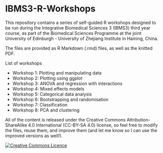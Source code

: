 # IBMS3-R-Workshops

This repository contains a series of self-guided R workshops designed to be run during the Integrative Biomedical Sciences 3 (IBMS3) third year course, as part of the Biomedical Sciences Programme at the joint University of Edinburgh - University of Zhejiang Institute in Haining, China.

The files are provided as R Markdown (.rmd) files, as well as the knitted PDF.

List of workshops

- Workshop 1: Plotting and manipulating data
- Workshop 2: Plotting using ggplot
- Workshop 3: ANOVA and regression with interactions
- Workshop 4: Mixed effects models
- Workshop 5: Categorical data analysis
- Workshop 6: Bootstrapping and randomisation
- Workshop 7: Classification
- Workshop 8: PCA and clustering

All of the content is released under the Creative Commons Attribution-ShareAlike 4.0 International (CC-BY-SA 4.0) license, so feel free to modify the files, reuse them, and improve them (and let me know so I can use the improved versions as well!).

<a rel="license" href="http://creativecommons.org/licenses/by-sa/4.0/"><img alt="Creative Commons Licence" style="border-width:0" src="https://i.creativecommons.org/l/by-sa/4.0/88x31.png" /></a>
